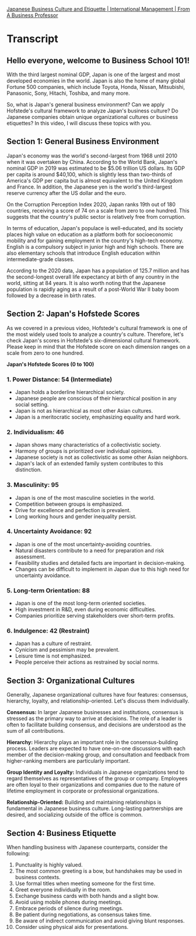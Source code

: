 [Japanese Business Culture and Etiquette | International Management | From A Business Professor](https://www.youtube.com/watch?v=glrsaebcZJI)
# **Transcript**

## **Hello everyone, welcome to Business School 101!**

With the third largest nominal GDP, Japan is one of the largest and most developed economies in the world. Japan is also the home of many global Fortune 500 companies, which include Toyota, Honda, Nissan, Mitsubishi, Panasonic, Sony, Hitachi, Toshiba, and many more.

So, what is Japan's general business environment? Can we apply Hofstede's cultural framework to analyze Japan's business culture? Do Japanese companies obtain unique organizational cultures or business etiquettes? In this video, I will discuss these topics with you.

## **Section 1: General Business Environment**

Japan's economy was the world's second-largest from 1968 until 2010 when it was overtaken by China. According to the World Bank, Japan's nominal GDP in 2019 was estimated to be $5.06 trillion US dollars. Its GDP per capita is around $40,100, which is slightly less than two-thirds of America's GDP per capita but is almost equivalent to the United Kingdom and France. In addition, the Japanese yen is the world's third-largest reserve currency after the US dollar and the euro.

On the Corruption Perception Index 2020, Japan ranks 19th out of 180 countries, receiving a score of 74 on a scale from zero to one hundred. This suggests that the country's public sector is relatively free from corruption.

In terms of education, Japan's populace is well-educated, and its society places high value on education as a platform both for socioeconomic mobility and for gaining employment in the country's high-tech economy. English is a compulsory subject in junior high and high schools. There are also elementary schools that introduce English education within intermediate-grade classes.

According to the 2020 data, Japan has a population of 125.7 million and has the second-longest overall life expectancy at birth of any country in the world, sitting at 84 years. It is also worth noting that the Japanese population is rapidly aging as a result of a post-World War II baby boom followed by a decrease in birth rates.

## **Section 2: Japan's Hofstede Scores**

As we covered in a previous video, Hofstede's cultural framework is one of the most widely used tools to analyze a country's culture. Therefore, let's check Japan's scores in Hofstede's six-dimensional cultural framework. Please keep in mind that the Hofstede score on each dimension ranges on a scale from zero to one hundred.

**Japan's Hofstede Scores (0 to 100)**

### **1. Power Distance: 54 (Intermediate)**

- Japan holds a borderline hierarchical society.
- Japanese people are conscious of their hierarchical position in any social setting.
- Japan is not as hierarchical as most other Asian cultures.
- Japan is a meritocratic society, emphasizing equality and hard work.

### **2. Individualism: 46**

- Japan shows many characteristics of a collectivistic society.
- Harmony of groups is prioritized over individual opinions.
- Japanese society is not as collectivistic as some other Asian neighbors.
- Japan's lack of an extended family system contributes to this distinction.

### **3. Masculinity: 95**

- Japan is one of the most masculine societies in the world.
- Competition between groups is emphasized.
- Drive for excellence and perfection is prevalent.
- Long working hours and gender inequality persist.

### **4. Uncertainty Avoidance: 92**

- Japan is one of the most uncertainty-avoiding countries.
- Natural disasters contribute to a need for preparation and risk assessment.
- Feasibility studies and detailed facts are important in decision-making.
- Changes can be difficult to implement in Japan due to this high need for uncertainty avoidance.

### **5. Long-term Orientation: 88**

- Japan is one of the most long-term oriented societies.
- High investment in R&D, even during economic difficulties.
- Companies prioritize serving stakeholders over short-term profits.

### **6. Indulgence: 42 (Restraint)**

- Japan has a culture of restraint.
- Cynicism and pessimism may be prevalent.
- Leisure time is not emphasized.
- People perceive their actions as restrained by social norms.

## **Section 3: Organizational Cultures**

Generally, Japanese organizational cultures have four features: consensus, hierarchy, loyalty, and relationship-oriented. Let's discuss them individually.

**Consensus:** In larger Japanese businesses and institutions, consensus is stressed as the primary way to arrive at decisions. The role of a leader is often to facilitate building consensus, and decisions are understood as the sum of all contributions.

**Hierarchy:** Hierarchy plays an important role in the consensus-building process. Leaders are expected to have one-on-one discussions with each member of the decision-making group, and consultation and feedback from higher-ranking members are particularly important.

**Group Identity and Loyalty:** Individuals in Japanese organizations tend to regard themselves as representatives of the group or company. Employees are often loyal to their organizations and companies due to the nature of lifetime employment in corporate or professional organizations.

**Relationship-Oriented:** Building and maintaining relationships is fundamental in Japanese business culture. Long-lasting partnerships are desired, and socializing outside of the office is common.

## **Section 4: Business Etiquette**

When handling business with Japanese counterparts, consider the following:

1. Punctuality is highly valued.
2. The most common greeting is a bow, but handshakes may be used in business contexts.
3. Use formal titles when meeting someone for the first time.
4. Greet everyone individually in the room.
5. Exchange business cards with both hands and a slight bow.
6. Avoid using mobile phones during meetings.
7. Embrace periods of silence during meetings.
8. Be patient during negotiations, as consensus takes time.
9. Be aware of indirect communication and avoid giving blunt responses.
10. Consider using physical aids for presentations.